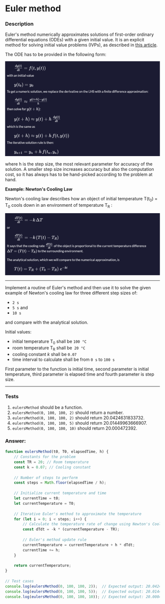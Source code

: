# Euler method

### Description

Euler's method numerically approximates solutions of first-order ordinary differential equations (ODEs) with a given initial value. It is an explicit method for solving initial value problems (IVPs), as described in [this article](https://www.freecodecamp.org/news/eulers-method-explained-with-examples/).

The ODE has to be provided in the following form:

![](Images/euler.png)

where h is the step size, the most relevant parameter for accuracy of the solution. A smaller step size increases accuracy but also the computation cost, so it has always has to be hand-picked according to the problem at hand.

**Example: Newton's Cooling Law**

Newton's cooling law describes how an object of initial temperature T(t<sub>0</sub>) = T<sub>0</sub> cools down in an environment of temperature T<sub>R</sub> :

![](Images/euler-method.png)

---

Implement a routine of Euler's method and then use it to solve the given example of Newton's cooling law for three different step sizes of:

- `2 s`
- `5 s` and
- `10 s`

and compare with the analytical solution.

Initial values:

- initial temperature  T<sub>0</sub> shall be `100 °C`
- room temperature T<sub>R</sub> shall be` 20 °C`
- cooling constant *k* shall be `0.07`
- time interval to calculate shall be from `0 s` to `100 s`

First parameter to the function is initial time, second parameter is initial temperature, third parameter is elapsed time and fourth parameter is step size.

---

### Tests

1. `eulersMethod` should be a function.
2. `eulersMethod(0, 100, 100, 2)` should return a number.
3. `eulersMethod(0, 100, 100, 2)` should return 20.0424631833732.
4. `eulersMethod(0, 100, 100, 5)` should return 20.01449963666907.
5. `eulersMethod(0, 100, 100, 10)` should return 20.000472392.


### Answer:

```javascript
function eulersMethod(t0, T0, elapsedTime, h) {
    // Constants for the problem
    const TR = 20; // Room temperature
    const k = 0.07; // Cooling constant
    
    // Number of steps to perform
    const steps = Math.floor(elapsedTime / h);
    
    // Initialize current temperature and time
    let currentTime = t0;
    let currentTemperature = T0;
    
    // Iterative Euler's method to approximate the temperature
    for (let i = 0; i < steps; i++) {
        // Calculate the temperature rate of change using Newton's Cooling Law
        const dTdt = -k * (currentTemperature - TR);
        
        // Euler's method update rule
        currentTemperature = currentTemperature + h * dTdt;
        currentTime += h;
    }
    
    return currentTemperature;
}

// Test cases
console.log(eulersMethod(0, 100, 100, 2));  // Expected output: 20.0424631833732
console.log(eulersMethod(0, 100, 100, 5));  // Expected output: 20.01449963666907
console.log(eulersMethod(0, 100, 100, 10)); // Expected output: 20.000472392
```